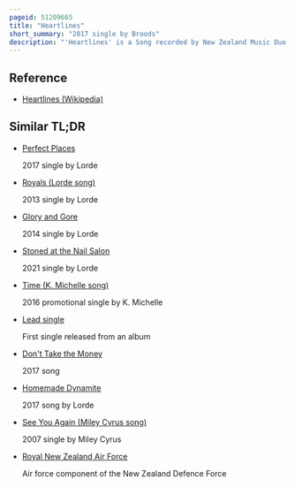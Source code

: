 ```yaml
---
pageid: 51209665
title: "Heartlines"
short_summary: "2017 single by Broods"
description: "'Heartlines' is a Song recorded by New Zealand Music Duo Broods from their second Studio Album, Conscious. Georgia Nott and Caleb Nott, the sole Members of Broods, wrote the Song with New Zealand Singer Lorde and Record Producer Joel Little, who was responsible for Production. It was first released on 10 June 2016 as the first promotional single from the Album, and later as the Album's second single on 16 January 2017. It is a synthpop Track with electronic Beats and Synthesizers. Sons Lyrics describe the Hope left in a tumultuous Long-Distance Relationship."
---
```


## Reference

- [Heartlines (Wikipedia)](https://en.wikipedia.org/?curid=51209665)

## Similar TL;DR

- [Perfect Places](/tldr/en/perfect-places)

  2017 single by Lorde

- [Royals (Lorde song)](/tldr/en/royals-lorde-song)

  2013 single by Lorde

- [Glory and Gore](/tldr/en/glory-and-gore)

  2014 single by Lorde

- [Stoned at the Nail Salon](/tldr/en/stoned-at-the-nail-salon)

  2021 single by Lorde

- [Time (K. Michelle song)](/tldr/en/time-k-michelle-song)

  2016 promotional single by K. Michelle

- [Lead single](/tldr/en/lead-single)

  First single released from an album

- [Don't Take the Money](/tldr/en/dont-take-the-money)

  2017 song

- [Homemade Dynamite](/tldr/en/homemade-dynamite)

  2017 song by Lorde

- [See You Again (Miley Cyrus song)](/tldr/en/see-you-again-miley-cyrus-song)

  2007 single by Miley Cyrus

- [Royal New Zealand Air Force](/tldr/en/royal-new-zealand-air-force)

  Air force component of the New Zealand Defence Force
